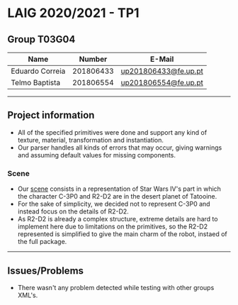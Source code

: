# LAIG 2020/2021 - TP1

## Group T03G04

| Name            | Number    | E-Mail               |
|-----------------|-----------|----------------------|
| Eduardo Correia | 201806433 | up201806433@fe.up.pt |
| Telmo Baptista  | 201806554 | up201806554@fe.up.pt |

----

## Project information

- All of the specified primitives were done and support any kind of texture, material, transformation and 
instantiation. 
- Our parser handles all kinds of errors that may occur, giving warnings and assuming default values for missing components.

### Scene
- Our [scene](scenes/LAIG_TP1_XML_T3_04.xml) consists in a representation of Star Wars IV's part in which the character C-3P0 and R2-D2 are in the desert planet of Tatooine.
- For the sake of simplicity, we decided not to represent C-3P0 and instead focus on the details of R2-D2.
- As R2-D2 is already a complex structure, extreme details are hard to implement here due to limitations on the primitives, so the R2-D2 represented is simplified to give the main charm of the robot, instaed of the full package.

----

## Issues/Problems

- There wasn't any problem detected while testing with other groups XML's.

